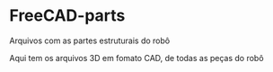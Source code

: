 # FreeCAD-parts
Arquivos com as partes estruturais do robô

Aqui tem os arquivos 3D em fomato CAD, de todas as peças do robô
